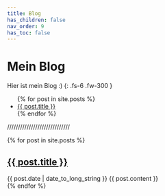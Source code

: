 ```yaml
---
title: Blog
has_children: false
nav_order: 9
has_toc: false
---
```


# Mein Blog

Hier ist mein Blog :)
{: .fs-6 .fw-300 }

<ul>
  {% for post in site.posts %}
    <li>
      <!-- <a href="{{ post.url }}">{{ post.title }}</a> -->
      <a href="/lbt-experimental{{ post.url }}">{{ post.title }}</a>
    </li>
  {% endfor %}
</ul>

/////////////////////////////

{% for post in site.posts %}
  <article>
    <h2>
      <!-- <a href="{{ post.url }}"> -->
      <a href="/lbt-experimental{{ post.url }}">
        {{ post.title }}
      </a>
    </h2>
    <time datetime="{{ post.date | date: "%Y-%m-%d" }}">{{ post.date | date_to_long_string }}</time>
    {{ post.content }}
  </article>
{% endfor %}
